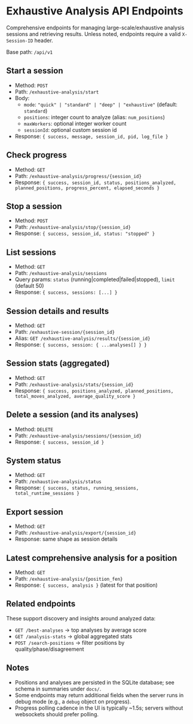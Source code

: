 # Exhaustive Analysis API Endpoints

Comprehensive endpoints for managing large-scale/exhaustive analysis sessions and retrieving results. Unless noted, endpoints require a valid `X-Session-ID` header.

Base path: `/api/v1`

## Start a session

- Method: `POST`
- Path: `/exhaustive-analysis/start`
- Body:
  - `mode`: `"quick" | "standard" | "deep" | "exhaustive"` (default: `standard`)
  - `positions`: integer count to analyze (alias: `num_positions`)
  - `maxWorkers`: optional integer worker count
  - `sessionId`: optional custom session id
- Response: `{ success, message, session_id, pid, log_file }`

## Check progress

- Method: `GET`
- Path: `/exhaustive-analysis/progress/{session_id}`
- Response: `{ success, session_id, status, positions_analyzed, planned_positions, progress_percent, elapsed_seconds }`

## Stop a session

- Method: `POST`
- Path: `/exhaustive-analysis/stop/{session_id}`
- Response: `{ success, session_id, status: "stopped" }`

## List sessions

- Method: `GET`
- Path: `/exhaustive-analysis/sessions`
- Query params: `status` (running|completed|failed|stopped), `limit` (default 50)
- Response: `{ success, sessions: [...] }`

## Session details and results

- Method: `GET`
- Path: `/exhaustive-session/{session_id}`
- Alias: `GET /exhaustive-analysis/results/{session_id}`
- Response: `{ success, session: { ...analyses[] } }`

## Session stats (aggregated)

- Method: `GET`
- Path: `/exhaustive-analysis/stats/{session_id}`
- Response: `{ success, positions_analyzed, planned_positions, total_moves_analyzed, average_quality_score }`

## Delete a session (and its analyses)

- Method: `DELETE`
- Path: `/exhaustive-analysis/sessions/{session_id}`
- Response: `{ success, session_id }`

## System status

- Method: `GET`
- Path: `/exhaustive-analysis/status`
- Response: `{ success, status, running_sessions, total_runtime_sessions }`

## Export session

- Method: `GET`
- Path: `/exhaustive-analysis/export/{session_id}`
- Response: same shape as session details

## Latest comprehensive analysis for a position

- Method: `GET`
- Path: `/exhaustive-analysis/{position_fen}`
- Response: `{ success, analysis }` (latest for that position)

## Related endpoints

These support discovery and insights around analyzed data:

- `GET /best-analyses` → top analyses by average score
- `GET /analysis-stats` → global aggregated stats
- `POST /search-positions` → filter positions by quality/phase/disagreement

## Notes

- Positions and analyses are persisted in the SQLite database; see schema in summaries under `docs/`.
- Some endpoints may return additional fields when the server runs in debug mode (e.g., a `debug` object on progress).
- Progress polling cadence in the UI is typically ~1.5s; servers without websockets should prefer polling.


